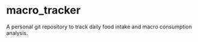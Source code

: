 # macro_tracker
A personal git repository to track daily food intake  and macro consumption analysis.

